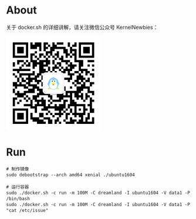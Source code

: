 # About

关于 docker.sh 的详细讲解，请关注微信公众号 KernelNewbies：

![微信搜一搜 KernelNewbies](kernelnewbies.jpg)

# Run

```
# 制作镜像
sudo debootstrap --arch amd64 xenial ./ubuntu1604

# 运行容器
sudo ./docker.sh -c run -m 100M -C dreamland -I ubuntu1604 -V data1 -P /bin/bash
sudo ./docker.sh -c run -m 100M -C dreamland -I ubuntu1604 -V data1 -P "cat /etc/issue"
```
